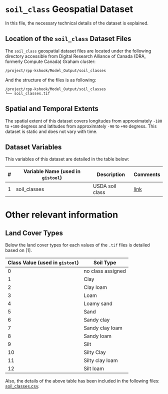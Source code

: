 # `soil_class` Geospatial Dataset
In this file, the necessary technical details of the dataset is explained.

## Location of the `soil_class` Dataset Files
The `soil_class` geospatial dataset files are located under the following directory accessible from Digital Research Alliance of Canada (DRA, formerly Compute Canada) Graham cluster:

```console
/project/rpp-kshook/Model_Output/soil_classes
```

And the structure of the files is as following:

```console
/project/rpp-kshook/Model_Output/soil_classes
└── soil_classes.tif 
```

## Spatial and Temporal Extents
The spatial extent of this dataset covers longitudes from approximately `-180` to `+180` degress and latitudes from approximately `-90` to `+90` degress. This dataset is static and does not vary with time. 

## Dataset Variables
This variables of this dataset are detailed in the table below:

|#	|Variable Name (used in `gistool`)	|Description				|Comments	|
|-------|---------------------------------------|---------------------------------------|---------------|
|1      |soil_classes		        |USDA soil class 			|[link](https://www.hydroshare.org/resource/1361509511e44adfba814f6950c6e742/)|


# Other relevant information
## Land Cover Types
Below the land cover types for each values of the `.tif` files is detailed based on [1].

|Class Value (used in `gistool`)	|Soil Type			|
|---------------------------------------|-------------------------------|
|0					|no class assigned		|
|1					|Clay				|
|2					|Clay loam			|
|3					|Loam				|
|4					|Loamy sand			|
|5					|Sand				|
|6					|Sandy clay			|
|7					|Sandy clay loam		|
|8					|Sandy loam			|
|9					|Silt				|
|10					|Silty Clay			|
|11					|Silty clay loam		|
|12					|Silt loam			|

Also, the details of the above table has been included in the following files: [soil_classes.csv](./soil_classes.csv).

